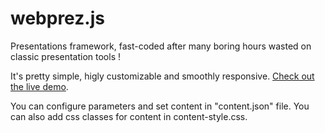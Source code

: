 # webprez.js

Presentations framework, fast-coded after many boring hours wasted on classic presentation tools !

It's pretty simple, higly customizable and smoothly responsive.
[Check out the live demo](http://webprez-js.thoretton.com/).

You can configure parameters and set content in "content.json" file. You can also add css classes for content in content-style.css.